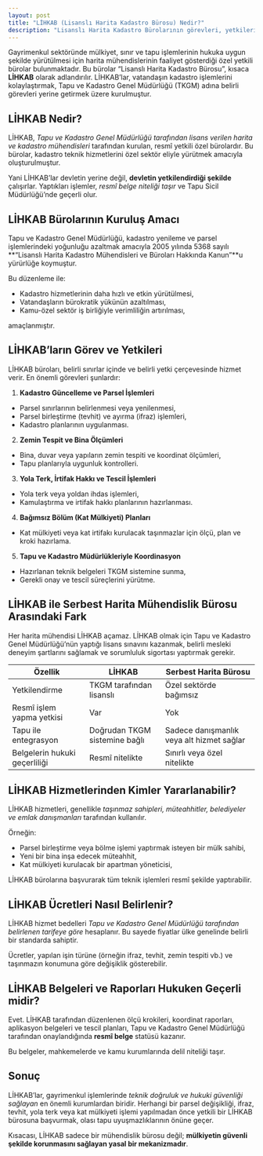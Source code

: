 ```yaml
---
layout: post
title: "LİHKAB (Lisanslı Harita Kadastro Bürosu) Nedir?"
description: "Lisanslı Harita Kadastro Bürolarının görevleri, yetkileri ve gayrimenkul işlemlerindeki rolü hakkında detaylı rehber."
---
```


Gayrimenkul sektöründe mülkiyet, sınır ve tapu işlemlerinin hukuka uygun şekilde yürütülmesi için harita mühendislerinin faaliyet gösterdiği özel yetkili bürolar bulunmaktadır. Bu bürolar “Lisanslı Harita Kadastro Bürosu”, kısaca **LİHKAB** olarak adlandırılır. LİHKAB’lar, vatandaşın kadastro işlemlerini kolaylaştırmak, Tapu ve Kadastro Genel Müdürlüğü (TKGM) adına belirli görevleri yerine getirmek üzere kurulmuştur.

## LİHKAB Nedir?

LİHKAB, *Tapu ve Kadastro Genel Müdürlüğü tarafından lisans verilen harita ve kadastro mühendisleri* tarafından kurulan, resmî yetkili özel bürolardır. Bu bürolar, kadastro teknik hizmetlerini özel sektör eliyle yürütmek amacıyla oluşturulmuştur.

Yani LİHKAB’lar devletin yerine değil, **devletin yetkilendirdiği şekilde** çalışırlar. Yaptıkları işlemler, *resmî belge niteliği taşır* ve Tapu Sicil Müdürlüğü’nde geçerli olur.

## LİHKAB Bürolarının Kuruluş Amacı

Tapu ve Kadastro Genel Müdürlüğü, kadastro yenileme ve parsel işlemlerindeki yoğunluğu azaltmak amacıyla 2005 yılında 5368 sayılı **“Lisanslı Harita Kadastro Mühendisleri ve Büroları Hakkında Kanun”**u yürürlüğe koymuştur.

Bu düzenleme ile:

- Kadastro hizmetlerinin daha hızlı ve etkin yürütülmesi,
- Vatandaşların bürokratik yükünün azaltılması,
- Kamu-özel sektör iş birliğiyle verimliliğin artırılması,

amaçlanmıştır.

## LİHKAB’ların Görev ve Yetkileri

LİHKAB büroları, belirli sınırlar içinde ve belirli yetki çerçevesinde hizmet verir. En önemli görevleri şunlardır:

1. **Kadastro Güncelleme ve Parsel İşlemleri**
  - Parsel sınırlarının belirlenmesi veya yenilenmesi,
  - Parsel birleştirme (tevhit) ve ayırma (ifraz) işlemleri,
  - Kadastro planlarının uygulanması.
2. **Zemin Tespit ve Bina Ölçümleri**
  - Bina, duvar veya yapıların zemin tespiti ve koordinat ölçümleri,
  - Tapu planlarıyla uygunluk kontrolleri.
3. **Yola Terk, İrtifak Hakkı ve Tescil İşlemleri**
  - Yola terk veya yoldan ihdas işlemleri,
  - Kamulaştırma ve irtifak hakkı planlarının hazırlanması.
4. **Bağımsız Bölüm (Kat Mülkiyeti) Planları**
  - Kat mülkiyeti veya kat irtifakı kurulacak taşınmazlar için ölçü, plan ve kroki hazırlama.
5. **Tapu ve Kadastro Müdürlükleriyle Koordinasyon**
  - Hazırlanan teknik belgeleri TKGM sistemine sunma,
  - Gerekli onay ve tescil süreçlerini yürütme.
  
## LİHKAB ile Serbest Harita Mühendislik Bürosu Arasındaki Fark

Her harita mühendisi LİHKAB açamaz. LİHKAB olmak için Tapu ve Kadastro Genel Müdürlüğü’nün yaptığı lisans sınavını kazanmak, belirli mesleki deneyim şartlarını sağlamak ve sorumluluk sigortası yaptırmak gerekir.

| Özellik                       | LİHKAB                        | Serbest Harita Bürosu                     |
| ----------------------------- | ----------------------------- | ----------------------------------------- |
| Yetkilendirme                 | TKGM tarafından lisanslı      | Özel sektörde bağımsız                    |
| Resmî işlem yapma yetkisi     | Var                           | Yok                                       |
| Tapu ile entegrasyon          | Doğrudan TKGM sistemine bağlı | Sadece danışmanlık veya alt hizmet sağlar |
| Belgelerin hukuki geçerliliği | Resmî nitelikte               | Sınırlı veya özel nitelikte               |

## LİHKAB Hizmetlerinden Kimler Yararlanabilir?

LİHKAB hizmetleri, genellikle *taşınmaz sahipleri, müteahhitler, belediyeler ve emlak danışmanları* tarafından kullanılır.

Örneğin:

- Parsel birleştirme veya bölme işlemi yaptırmak isteyen bir mülk sahibi,
- Yeni bir bina inşa edecek müteahhit,
- Kat mülkiyeti kurulacak bir apartman yöneticisi,

LİHKAB bürolarına başvurarak tüm teknik işlemleri resmî şekilde yaptırabilir.

## LİHKAB Ücretleri Nasıl Belirlenir?

LİHKAB hizmet bedelleri *Tapu ve Kadastro Genel Müdürlüğü tarafından belirlenen tarifeye göre* hesaplanır. Bu sayede fiyatlar ülke genelinde belirli bir standarda sahiptir.

Ücretler, yapılan işin türüne (örneğin ifraz, tevhit, zemin tespiti vb.) ve taşınmazın konumuna göre değişiklik gösterebilir.

## LİHKAB Belgeleri ve Raporları Hukuken Geçerli midir?

Evet. LİHKAB tarafından düzenlenen ölçü krokileri, koordinat raporları, aplikasyon belgeleri ve tescil planları, Tapu ve Kadastro Genel Müdürlüğü tarafından onaylandığında **resmî belge** statüsü kazanır.

Bu belgeler, mahkemelerde ve kamu kurumlarında delil niteliği taşır.

## Sonuç

LİHKAB’lar, gayrimenkul işlemlerinde *teknik doğruluk ve hukuki güvenliği sağlayan* en önemli kurumlardan biridir.
Herhangi bir parsel değişikliği, ifraz, tevhit, yola terk veya kat mülkiyeti işlemi yapılmadan önce yetkili bir LİHKAB bürosuna başvurmak, olası tapu uyuşmazlıklarının önüne geçer.

Kısacası, LİHKAB sadece bir mühendislik bürosu değil; **mülkiyetin güvenli şekilde korunmasını sağlayan yasal bir mekanizmadır**.
